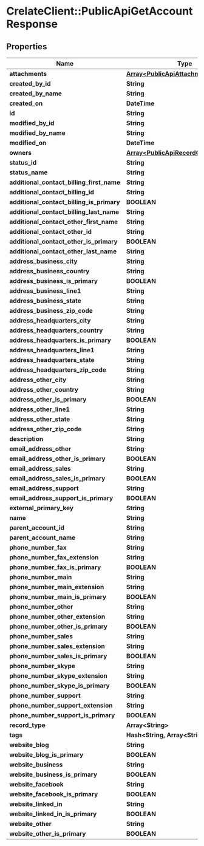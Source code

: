 # CrelateClient::PublicApiGetAccountResponse

## Properties
Name | Type | Description | Notes
------------ | ------------- | ------------- | -------------
**attachments** | [**Array&lt;PublicApiAttachmentResponse&gt;**](PublicApiAttachmentResponse.md) |  | [optional] 
**created_by_id** | **String** |  | [optional] 
**created_by_name** | **String** |  | [optional] 
**created_on** | **DateTime** |  | [optional] 
**id** | **String** |  | [optional] 
**modified_by_id** | **String** |  | [optional] 
**modified_by_name** | **String** |  | [optional] 
**modified_on** | **DateTime** |  | [optional] 
**owners** | [**Array&lt;PublicApiRecordOwner&gt;**](PublicApiRecordOwner.md) |  | [optional] 
**status_id** | **String** |  | [optional] 
**status_name** | **String** |  | [optional] 
**additional_contact_billing_first_name** | **String** |  | [optional] 
**additional_contact_billing_id** | **String** |  | [optional] 
**additional_contact_billing_is_primary** | **BOOLEAN** |  | [optional] 
**additional_contact_billing_last_name** | **String** |  | [optional] 
**additional_contact_other_first_name** | **String** |  | [optional] 
**additional_contact_other_id** | **String** |  | [optional] 
**additional_contact_other_is_primary** | **BOOLEAN** |  | [optional] 
**additional_contact_other_last_name** | **String** |  | [optional] 
**address_business_city** | **String** |  | [optional] 
**address_business_country** | **String** |  | [optional] 
**address_business_is_primary** | **BOOLEAN** |  | [optional] 
**address_business_line1** | **String** |  | [optional] 
**address_business_state** | **String** |  | [optional] 
**address_business_zip_code** | **String** |  | [optional] 
**address_headquarters_city** | **String** |  | [optional] 
**address_headquarters_country** | **String** |  | [optional] 
**address_headquarters_is_primary** | **BOOLEAN** |  | [optional] 
**address_headquarters_line1** | **String** |  | [optional] 
**address_headquarters_state** | **String** |  | [optional] 
**address_headquarters_zip_code** | **String** |  | [optional] 
**address_other_city** | **String** |  | [optional] 
**address_other_country** | **String** |  | [optional] 
**address_other_is_primary** | **BOOLEAN** |  | [optional] 
**address_other_line1** | **String** |  | [optional] 
**address_other_state** | **String** |  | [optional] 
**address_other_zip_code** | **String** |  | [optional] 
**description** | **String** |  | [optional] 
**email_address_other** | **String** |  | [optional] 
**email_address_other_is_primary** | **BOOLEAN** |  | [optional] 
**email_address_sales** | **String** |  | [optional] 
**email_address_sales_is_primary** | **BOOLEAN** |  | [optional] 
**email_address_support** | **String** |  | [optional] 
**email_address_support_is_primary** | **BOOLEAN** |  | [optional] 
**external_primary_key** | **String** |  | [optional] 
**name** | **String** |  | [optional] 
**parent_account_id** | **String** |  | [optional] 
**parent_account_name** | **String** |  | [optional] 
**phone_number_fax** | **String** |  | [optional] 
**phone_number_fax_extension** | **String** |  | [optional] 
**phone_number_fax_is_primary** | **BOOLEAN** |  | [optional] 
**phone_number_main** | **String** |  | [optional] 
**phone_number_main_extension** | **String** |  | [optional] 
**phone_number_main_is_primary** | **BOOLEAN** |  | [optional] 
**phone_number_other** | **String** |  | [optional] 
**phone_number_other_extension** | **String** |  | [optional] 
**phone_number_other_is_primary** | **BOOLEAN** |  | [optional] 
**phone_number_sales** | **String** |  | [optional] 
**phone_number_sales_extension** | **String** |  | [optional] 
**phone_number_sales_is_primary** | **BOOLEAN** |  | [optional] 
**phone_number_skype** | **String** |  | [optional] 
**phone_number_skype_extension** | **String** |  | [optional] 
**phone_number_skype_is_primary** | **BOOLEAN** |  | [optional] 
**phone_number_support** | **String** |  | [optional] 
**phone_number_support_extension** | **String** |  | [optional] 
**phone_number_support_is_primary** | **BOOLEAN** |  | [optional] 
**record_type** | **Array&lt;String&gt;** |  | [optional] 
**tags** | **Hash&lt;String, Array&lt;String&gt;&gt;** |  | [optional] 
**website_blog** | **String** |  | [optional] 
**website_blog_is_primary** | **BOOLEAN** |  | [optional] 
**website_business** | **String** |  | [optional] 
**website_business_is_primary** | **BOOLEAN** |  | [optional] 
**website_facebook** | **String** |  | [optional] 
**website_facebook_is_primary** | **BOOLEAN** |  | [optional] 
**website_linked_in** | **String** |  | [optional] 
**website_linked_in_is_primary** | **BOOLEAN** |  | [optional] 
**website_other** | **String** |  | [optional] 
**website_other_is_primary** | **BOOLEAN** |  | [optional] 


